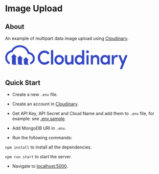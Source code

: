 # Image Upload

## About

An example of multipart data image upload using [Cloudinary](https://cloudinary.com/).

<img src="./public/images/logo/cloudinary_logo.png" width=400px />

## Quick Start

- Create a new `.env` file.

- Create an account in [Cloudinary](https://cloudinary.com/).

- Get API Key, API Secret and Cloud Name and add them to `.env` file, for example: see [.env.sample](.env.sample).

- Add MongoDB URI in `.env`.

- Run the following commands:

`npm install` to install all the dependencies.

`npm run start` to start the server.

- Navigate to [localhost:5000](http://localhost:5000/).
